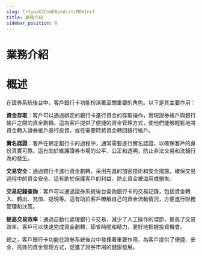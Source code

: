 ```yaml
---
slug: CrtywiK2DiWR8pkAlstcM0K1ncf
title: 業務介紹
sidebar_position: 0
---
```



# 業務介紹


# 概述


在證券系統後台中，客戶銀行卡功能扮演著至關重要的角色。以下是其主要作用：


**資金存取**：客戶可以通過綁定的銀行卡進行資金的存取操作，實現證券帳戶與銀行帳戶之間的資金劃轉。這為客戶提供了便捷的資金管理方式，使他們能够輕鬆地將資金轉入證券帳戶進行投資，或在需要時將資金轉回銀行帳戶。


**實名認證**：客戶在綁定銀行卡的過程中，通常需要進行實名認證，以確保客戶的身份真實可靠。這有助於維護證券市場的公平、公正和透明，防止非法交易和洗錢行為的發生。


**交易安全**：通過銀行卡進行資金劃轉，采用先進的加密技術和安全措施，確保交易過程中的資金安全。這有助於保護客戶的利益，防止資金被盜用或損失。


**交易記錄查詢**：客戶可以通過證券系統後台查詢銀行卡的交易記錄，包括資金轉入、轉出、充值、提現等。這有助於客戶瞭解自己的資金流動情況，方便進行財務管理和決策。


**提高交易效率**：通過自動化處理銀行卡交易，減少了人工操作的環節，提高了交易效率。客戶可以快速完成資金劃轉，節省時間和精力，更好地把握投資機會。


總之，客戶銀行卡功能在證券系統後台中發揮著重要作用，為客戶提供了便捷、安全、高效的資金管理方式，促進了證券市場的健康發展。

